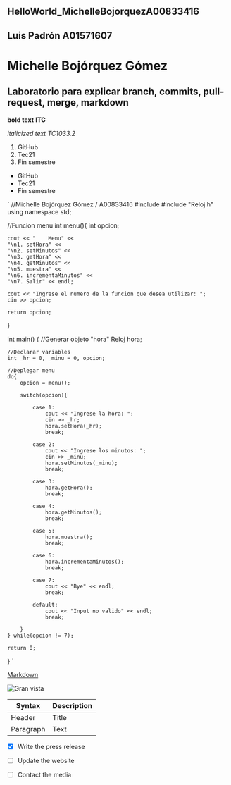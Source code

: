 ## HelloWorld_MichelleBojorquezA00833416
## Luis Padrón A01571607
# Michelle Bojórquez Gómez
## Laboratorio para explicar branch, commits, pull-request, merge, markdown

**bold text**
**ITC**

*italicized text*
*TC1033.2*

1. GitHub
2. Tec21
3. Fin semestre

- GitHub
- Tec21
- Fin semestre

`
//Michelle Bojórquez Gómez / A00833416
#include <iostream>
#include "Reloj.h"
using namespace std;

//Funcion menu
int menu(){
	int opcion;

	cout << "    Menu" <<
	"\n1. setHora" <<
	"\n2. setMinutos" <<
	"\n3. getHora" <<
	"\n4. getMinutos" <<
	"\n5. muestra" <<
	"\n6. incrementaMinutos" <<
	"\n7. Salir" << endl;

	cout << "Ingrese el numero de la funcion que desea utilizar: ";
	cin >> opcion;

	return opcion;
}

int main() {
	//Generar objeto "hora"
	Reloj hora;

	//Declarar variables
	int _hr = 0, _minu = 0, opcion;

	//Deplegar menu
	do{
		opcion = menu();

		switch(opcion){

			case 1:
				cout << "Ingrese la hora: ";
				cin >> _hr;
				hora.setHora(_hr);
				break;

			case 2:
				cout << "Ingrese los minutos: ";
				cin >> _minu;
				hora.setMinutos(_minu);
				break;

			case 3:
				hora.getHora();
				break;

			case 4:
				hora.getMinutos();
				break;

			case 5:
				hora.muestra();
				break;

			case 6:
				hora.incrementaMinutos();
				break;

			case 7:
				cout << "Bye" << endl;
				break;

			default:
				cout << "Input no valido" << endl;
				break;

		}
	} while(opcion != 7);

	return 0;
}
`

[Markdown](https://www.markdownguide.org/cheat-sheet/)

![Gran vista](Suiza.JPEG)

| Syntax | Description |
| ----------- | ----------- |
| Header | Title |
| Paragraph | Text |

- [x] Write the press release
- [ ] Update the website
- [ ] Contact the media

